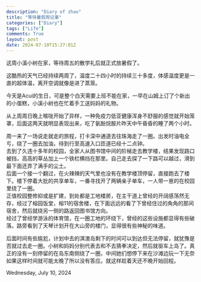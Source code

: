 ```yaml
---
description: "Diary of zhao"
title: "等待暑假周记事"
categories: ["Diary"]
tags: ["Life"]
comments: True
layout: post 
date: 2024-07-10T15:27:01Z
---
```

这周小溪小树在家，等待周五的散学礼后就正式放暑假了。   

这酷热的天气已经持续两周了，温度二十四小时的持续三十多度，体感温度更是一直的超体温，离开空调就像是进了蒸笼。   

今天是Acui的生日，可是整个白天需要上班不能在家，一早在山姆上订了个新出的小蛋糕，小溪小树也在忙着手工送妈妈的礼物。   

从上周周日晚上喉咙开始了异样，一种免疫力低亚健康浑身不舒服的感觉就开始笼罩，后面这两天就明显表现出来，吃了氨酚烷胺片昨天中午昏昏的睡了两个小时。   

周一来了一场说走就走的旅程，打卡深中通道去往珠海走了一圈。出发时油电全亏，绕了一圈去加油，待到行至高速入口匝道已经十二点钟。   
去到了久违十多年的校园，全家人从图书馆中间的阶梯走去教学楼，结果发现路口被挡，高高的草丛加上一个铁栏横挡在那里。自己走去探了一下路可以越过，滑到最下面还弄了满手的尘土。   
后面一个接一个翻过，在火辣辣的天气里也没有在教学楼顶停留，直接跑去了楼下。楼下停着大批的共享单车，一番寻找开了两辆亲子单车，一人带一崽的在校园里绕了一圈。   
正值校园整修抑或是扩建，到处都是工地楼房，在主干道上曾经的开阔感荡然无存，经过了榕园饭堂，榕11的宿舍楼，在下面远远的看了下曾经住过的角角的那间宿舍，然后就绕另一侧的路返回图书馆方向。  
经过了曾经学游泳的体育馆，在一圈工地的环绕下，曾经的这些设施都显得有些破落。路旁看到了天琴计划开在大山旁的楼门，显得很有些神秘的味道。   

后面时间有些尴尬，计划中去的淇澳岛剩下的时间可以到达但无法停留，就犹豫是否就过去走一圈。小树和妈妈分别代表去和不去猜拳决定，然后就驱车上岛了。真正的没有一刻停留的在岛东南侧绕了一圈，中间她们想停下来在沙滩边玩一下无奈如果这样时间就可能太晚了所以没有答应。就这样趁着天还不晚开始回程。    
   
Wednesday, July 10, 2024